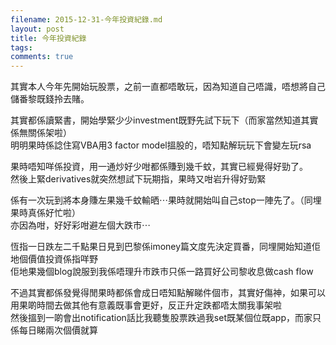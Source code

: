 ```yaml
---
filename: 2015-12-31-今年投資紀錄.md
layout: post
title: 今年投資紀錄
tags: 
comments: true
---
```


其實本人今年先開始玩股票，之前一直都唔敢玩，因為知道自己唔識，唔想將自己儲番黎既錢拎去賭。  

其實都係讀緊書，開始學緊少少investment既野先試下玩下（而家當然知道其實係無關係架啦）  
明明果時係諗住寫VBA用3 factor model搵股的，唔知點解玩玩下會變左玩rsa  

果時唔知咩係投資，用一通炒好少咁都係賺到幾千蚊，其實已經覺得好勁了。  
然後上緊derivatives就突然想試下玩期指，果時又咁岩升得好勁緊  

係有一次玩到將本身賺左果幾千蚊輸晒⋯果時就開始叫自己stop一陣先了。（同埋果時真係好忙啦）  
亦因為咁，好好彩咁避左個大跌市⋯  

恆指一日跌左二千點果日見到巴黎係imoney篇文度先決定買番，同埋開始知道佢地個價值投資係指咩野  
佢地果幾個blog說服到我係唔理升市跌市只係一路買好公司黎收息做cash flow  

不過其實都係發覺得閒果時都係會成日唔知點解睇件個市，其實好傷神，如果可以用果啲時間去做其他有意義既事會更好，反正升定跌都唔太關我事架啦  
然後搵到一啲會出notification話比我聽隻股票跌過我set既某個位既app，而家只係每日睇兩次個價就算